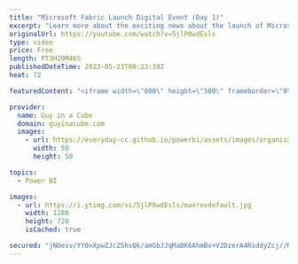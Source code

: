 ```yaml
---
title: "Microsoft Fabric Launch Digital Event (Day 1)"
excerpt: "Learn more about the exciting news about the launch of Microsoft Fabric in this two-day digital event. From Power BI, to Synapse, and Data Factory, you will be able to learn what’s available to you in this new offering.  Blog: https://aka.ms/build-with-analytics  #MicrosoftFabric"
originalUrl: https://youtube.com/watch?v=5jlP0wdEsls
type: video
price: Free
length: PT3H20M46S
publishedDateTime: 2023-05-23T00:23:39Z
heat: 72

featuredContent: "<iframe width=\"800\" height=\"500\" frameborder=\"0\" src=\"https://www.youtube.com/embed/5jlP0wdEsls\" allow=\"accelerometer; autoplay; encrypted-media; gyroscope; picture-in-picture\" allowfullscreen></iframe>"

provider:
  name: Guy in a Cube
  domain: guyinacube.com
  images:
    - url: https://everyday-cc.github.io/powerbi/assets/images/organizations/guyinacube.com-50x50.jpg
      width: 50
      height: 50

topics:
  - Power BI

images:
  - url: https://i.ytimg.com/vi/5jlP0wdEsls/maxresdefault.jpg
    width: 1280
    height: 720
    isCached: true

secured: "jNUesv/YY0xXpwZJcZShsQk/amGbJJqMaBK6AhmBv+V2DzerA4RsddyZcj//MjWgzTv3LpEW1lkhTw30kp2GlP/xMXZlVaivDW+bc8/7ddUVgFZoBMIJDWTVH12Sy/VJfiL3DN5uAmvbTBmrzHTQM6o64wboTRZW3kdoNmPjlaq1SCiAp6IJi10Pqids8OlhbF67VW8PoCQMcYyTbDAQX9DHcVym+4bTm+dXOsXeGQld0mItwq6jHFFTEZBO1ROIRURMCXnW3Mls+wE6xZDaDjdw/EGZrBKIupHizNHg6CKLBjk5ThhpsIMfxgtC3t2YxLpbk+eitnYMS34bd8rMV53quwlSS/zxsZkgW6VmL5yqvcWCDYSAusXkOr9g97EOhGBQHj0lntzcUU+TZR0QENlQpPtztRFLi4Eak+bUdSo=;MlRC+Ndc1DaqTTq7+egKjA=="
---
```


